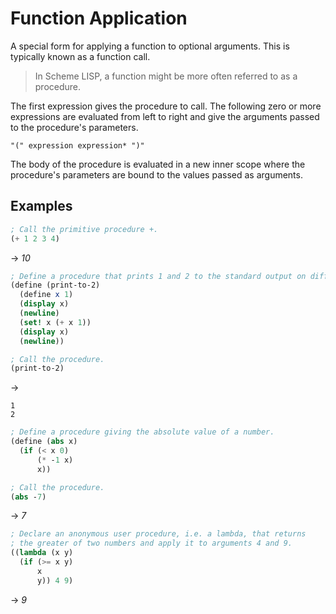 # Function Application
A special form for applying a function to optional arguments.
This is typically known as a function call.

> In Scheme LISP, a function might be more often referred to as a procedure.

The first expression gives the procedure to call. The following zero or more expressions
are evaluated from left to right and give the arguments passed to the procedure's parameters.

```
"(" expression expression* ")"
```
The body of the procedure is evaluated in a new inner scope where the procedure's parameters are
bound to the values passed as arguments.

## Examples
```scheme
; Call the primitive procedure +.
(+ 1 2 3 4)
```
-> *10*

```scheme
; Define a procedure that prints 1 and 2 to the standard output on different lines.
(define (print-to-2)
  (define x 1)
  (display x)
  (newline)
  (set! x (+ x 1))
  (display x)
  (newline))

; Call the procedure.
(print-to-2)
```
->
```
1
2
```

```scheme
; Define a procedure giving the absolute value of a number.
(define (abs x)
  (if (< x 0) 
      (* -1 x)
      x))

; Call the procedure.
(abs -7)
```
-> *7*

```scheme
; Declare an anonymous user procedure, i.e. a lambda, that returns
; the greater of two numbers and apply it to arguments 4 and 9.
((lambda (x y)
  (if (>= x y)
      x
      y)) 4 9)
```
-> *9*